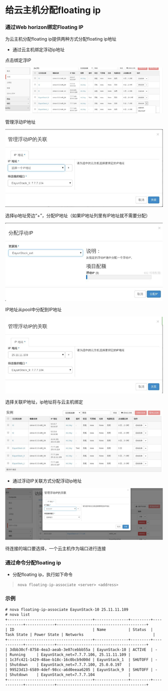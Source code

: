 # 给云主机分配floating ip

### 通过Web horizon绑定Floating IP

为云主机分配floating ip提供两种方式分配floating ip地址

* 通过云主机绑定浮动ip地址

点击绑定浮IP

![Floating_Assoclate](../Picture/floatingip_assoclate1.jpg)

管理浮动IP地址

![Floating_Assoclate](../Picture/floatingip_assoclate2.jpg)

选择ip地址旁边“+”，分配IP地址（如果IP地址列里有IP地址就不需要分配）

![Floating_Assoclate](../Picture/floatingip_assoclate3.jpg)

IP地址从pool中分配到IP地址

![Floating_Assoclate](../Picture/floatingip_assoclate4.jpg)

选择关联IP地址，ip地址将与云主机绑定

![Floating_Assoclate](../Picture/floatingip_assoclate5.jpg)

* 通过浮动IP关联方式分配浮动ip地址

![Floating_Assoclate](../Picture/floatingip_assoclate6.jpg)

待连接的端口要选择，一个云主机作为端口进行连接

### 通过命令分配floating ip

* 分配floating ip，执行如下命令

> ```nova floating-ip-associate <server> <address>```

### 示例

```
# nova floating-ip-associate EayunStack-10 25.11.11.109
# nova list
+--------------------------------------+---------------+---------+------------+-------------+----------------------------------------+
| ID                                   | Name          | Status  | Task State | Power State | Networks                               |
+--------------------------------------+---------------+---------+------------+-------------+----------------------------------------+
| 3dbb30cf-8758-4ea3-aeab-3e07cebbb55a | EayunStack-10 | ACTIVE  | -          | Running     | EayunStack_net=7.7.7.106, 25.11.11.109 |
| 1c3fc421-1429-48ae-b18c-16c0bcb9d00d | EayunStack_1  | SHUTOFF | -          | Shutdown    | EayunStack_net=7.7.7.100, 25.0.0.197   |
| 99523d13-6589-4def-98cc-a6d0eeaa6205 | EayunStack_9  | SHUTOFF | -          | Shutdown    | EayunStack_net=7.7.7.104               |
+--------------------------------------+---------------+---------+------------+-------------+----------------------------------------+

```

